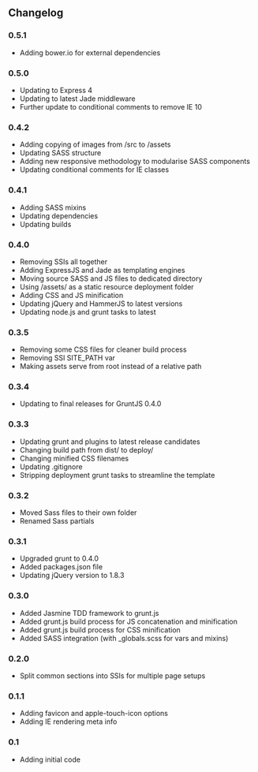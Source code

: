Changelog
---------------------

### 0.5.1
- Adding bower.io for external dependencies

### 0.5.0
- Updating to Express 4
- Updating to latest Jade middleware
- Further update to conditional comments to remove IE 10

### 0.4.2
- Adding copying of images from /src to /assets
- Updating SASS structure
- Adding new responsive methodology to modularise SASS components
- Updating conditional comments for IE classes

### 0.4.1
- Adding SASS mixins
- Updating dependencies
- Updating builds

### 0.4.0
- Removing SSIs all together
- Adding ExpressJS and Jade as templating engines
- Moving source SASS and JS files to dedicated directory
- Using /assets/ as a static resource deployment folder
- Adding CSS and JS minification
- Updating jQuery and HammerJS to latest versions
- Updating node.js and grunt tasks to latest

### 0.3.5
- Removing some CSS files for cleaner build process
- Removing SSI SITE_PATH var
- Making assets serve from root instead of a relative path

### 0.3.4
- Updating to final releases for GruntJS 0.4.0

### 0.3.3
- Updating grunt and plugins to latest release candidates
- Changing build path from dist/ to deploy/
- Changing minified CSS filenames
- Updating .gitignore
- Stripping deployment grunt tasks to streamline the template

### 0.3.2
- Moved Sass files to their own folder
- Renamed Sass partials

### 0.3.1
- Upgraded grunt to 0.4.0
- Added packages.json file
- Updating jQuery version to 1.8.3

### 0.3.0
- Added Jasmine TDD framework to grunt.js
- Added grunt.js build process for JS concatenation and minification
- Added grunt.js build process for CSS minification
- Added SASS integration (with _globals.scss for vars and mixins)

### 0.2.0
- Split common sections into SSIs for multiple page setups

### 0.1.1
- Adding favicon and apple-touch-icon options
- Adding IE rendering meta info

### 0.1
- Adding initial code
